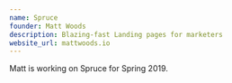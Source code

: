 ```yaml
---
name: Spruce
founder: Matt Woods
description: Blazing-fast Landing pages for marketers
website_url: mattwoods.io
---
```

Matt is working on Spruce for Spring 2019.